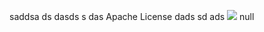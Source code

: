 saddsa
ds
dasds
s
das
Apache License
dads
sd
ads
![](https://avatars0.githubusercontent.com/u/46634216?v=4)
null
